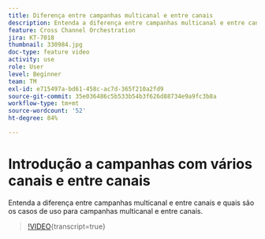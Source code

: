 ```yaml
---
title: Diferença entre campanhas multicanal e entre canais
description: Entenda a diferença entre campanhas multicanal e entre canais e quais são os casos de uso para campanhas multicanal e entre canais.
feature: Cross Channel Orchestration
jira: KT-7018
thumbnail: 330984.jpg
doc-type: feature video
activity: use
role: User
level: Beginner
team: TM
exl-id: e715497a-bd61-458c-ac7d-365f210a2fd9
source-git-commit: 35e036486c5b533b54b3f626d88734e9a9fc3b8a
workflow-type: tm+mt
source-wordcount: '52'
ht-degree: 84%

---
```


# Introdução a campanhas com vários canais e entre canais

Entenda a diferença entre campanhas multicanal e entre canais e quais são os casos de uso para campanhas multicanal e entre canais.

>[!VIDEO](https://video.tv.adobe.com/v/330984?quality=12&learn=on){transcript=true}
